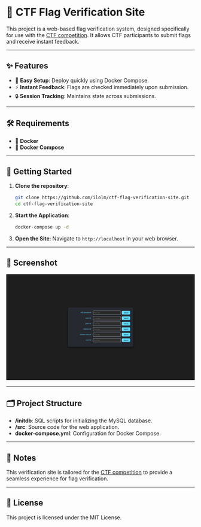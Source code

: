 # 🏁 CTF Flag Verification Site

This project is a web-based flag verification system, designed specifically for use with the [CTF competition](https://github.com/ilolm/docker-CTF). It allows CTF participants to submit flags and receive instant feedback.

---

## ✨ Features

- 🚀 **Easy Setup**: Deploy quickly using Docker Compose.
- ⚡ **Instant Feedback**: Flags are checked immediately upon submission.
- 🔒 **Session Tracking**: Maintains state across submissions.

---

## 🛠️ Requirements

- 🐋 **Docker**
- 🧩 **Docker Compose**

---

## 🚀 Getting Started

1. **Clone the repository**:
    ```bash
    git clone https://github.com/ilolm/ctf-flag-verification-site.git
    cd ctf-flag-verification-site
    ```

2. **Start the Application**:
    ```bash
    docker-compose up -d
    ```

3. **Open the Site**:
    Navigate to `http://localhost` in your web browser.

---

## 📸 Screenshot

![CTF Flag Verification Site](./site-preview.png)

---

## 🗂️ Project Structure

- **/initdb**: SQL scripts for initializing the MySQL database.
- **/src**: Source code for the web application.
- **docker-compose.yml**: Configuration for Docker Compose.

---

## 📌 Notes

This verification site is tailored for the [CTF competition](https://github.com/ilolm/docker-CTF) to provide a seamless experience for flag verification.

---

## 📜 License

This project is licensed under the MIT License.
